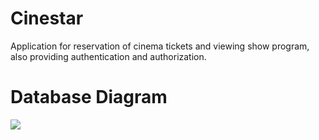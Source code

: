 # Cinestar
Application for reservation of cinema tickets and viewing show program, also providing authentication and authorization.
<h1>Database Diagram </h1>
<img src="/Cinestar/blob/main/SEAVUS.Movie.Web/SEAVUS.Movie.Web/wwwroot/images/DatabaseDiagram.png">
